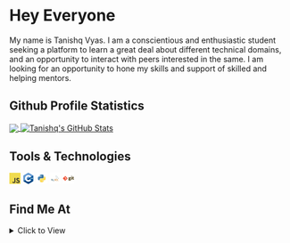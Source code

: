 # Hey Everyone
My name is Tanishq Vyas. I am a conscientious and enthusiastic student seeking a platform to learn a great deal about different technical domains, and an opportunity to interact with peers interested in the same. I am looking for an opportunity to hone my skills and support of skilled and helping mentors.

## Github Profile Statistics

<a href="https://github.com/tanishqvyas/tanishqvyas">
  <img align="center" src="https://github-readme-stats.vercel.app/api/top-langs/?username=tanishqvyas&hide=java,html&langs_count=4&theme=gruvbox" />
</a>
<a href="https://github.com/tanishqvyas/tanishqvyas">
  <img align="center" src="https://github-readme-stats.vercel.app/api?username=tanishqvyas&show_icons=true&line_height=27&count_private=true&title_color=ffffff&text_color=c9cacc&icon_color=2bbc8a&bg_color=1d1f21" alt="Tanishq's GitHub Stats" />
</a>


## Tools & Technologies

<p align="center">

<code><img height="20" src="https://raw.githubusercontent.com/github/explore/80688e429a7d4ef2fca1e82350fe8e3517d3494d/topics/javascript/javascript.png"></code>
<code><img height="20" src="https://raw.githubusercontent.com/github/explore/80688e429a7d4ef2fca1e82350fe8e3517d3494d/topics/cpp/cpp.png"></code>
<code><img height="20" src="https://raw.githubusercontent.com/github/explore/80688e429a7d4ef2fca1e82350fe8e3517d3494d/topics/python/python.png"></code>
<code><img height="20" src="https://raw.githubusercontent.com/github/explore/80688e429a7d4ef2fca1e82350fe8e3517d3494d/topics/mysql/mysql.png"></code>
<code><img height="20" src="https://raw.githubusercontent.com/github/explore/80688e429a7d4ef2fca1e82350fe8e3517d3494d/topics/git/git.png"></code>

</p>

## Find Me At

<details>
  <summary>Click to View</summary>
  <br>
  ⚫ Gmail 				: tanishqvyas069@gmail.com <br>
  ⚫ Medium 			: https://tanishqvyas069.medium.com/ <br>
  ⚫ LinkedIn			: https://www.linkedin.com/in/tanishq-vyas-24457516a/ <br>
  ⚫ Other Profile		: https://tanishqvyas.github.io/tanishq/ <br>
  ⚫ Instagram			: https://www.instagram.com/tanishqvyas_007/ <br>
</details>

